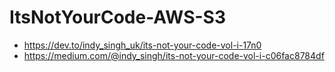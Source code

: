 # ItsNotYourCode-AWS-S3

- https://dev.to/indy_singh_uk/its-not-your-code-vol-i-17n0
- https://medium.com/@indy_singh/its-not-your-code-vol-i-c06fac8784df
